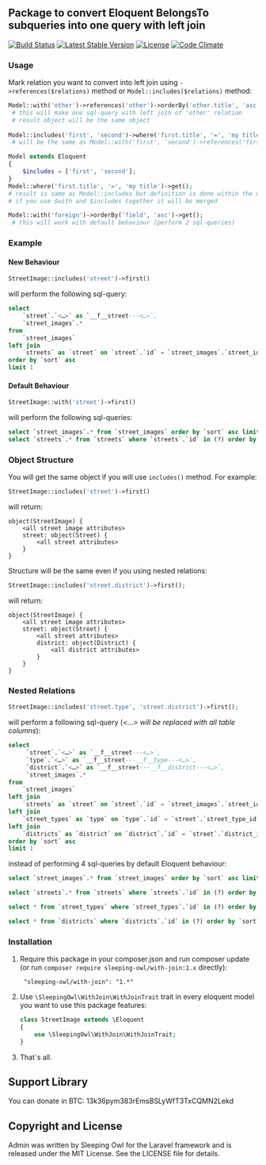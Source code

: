 ## Package to convert Eloquent BelongsTo subqueries into one query with left join

[![Build Status](https://travis-ci.org/sleeping-owl/with-join.svg?branch=master)](https://travis-ci.org/sleeping-owl/with-join)
[![Latest Stable Version](https://poser.pugx.org/sleeping-owl/with-join/v/stable.svg)](https://packagist.org/packages/sleeping-owl/with-join)
[![License](https://poser.pugx.org/sleeping-owl/with-join/license.svg)](https://packagist.org/packages/sleeping-owl/with-join)
[![Code Climate](https://codeclimate.com/github/sleeping-owl/with-join/badges/gpa.svg)](https://codeclimate.com/github/sleeping-owl/with-join)

### Usage

Mark relation you want to convert into left join using `->references($relations)` method or `Model::includes($relations)` method:

```php
Model::with('other')->references('other')->orderBy('other.title', 'asc')->get();
 # this will make one sql-query with left join of 'other' relation
 # result object will be the same object
 
Model::includes('first', 'second')->where('first.title', '=', 'my title')->get();
 # will be the same as Model::with('first', 'second')->references('first', 'second')->…

Model extends Eloquent
{
	$includes = ['first', 'second'];
}
Model::where('first.title', '=', 'my title')->get();
# result is same as Model::includes but definition is done within the model
# if you use $with and $includes together it will be merged

Model::with('foreign')->orderBy('field', 'asc')->get();
 # this will work with default behaviour (perform 2 sql-queries)
```

### Example

#### New Behaviour

```php
StreetImage::includes('street')->first()
```

will perform the following sql-query:

```sql
select 
	`street`.`<…>` as `__f__street---<…>`, 
	`street_images`.* 
from 
	`street_images` 
left join 
	`streets` as `street` on `street`.`id` = `street_images`.`street_id` 
order by `sort` asc 
limit 1
```

#### Default Behaviour

```php
StreetImage::with('street')->first()
```

will perform the following sql-queries:

```sql
select `street_images`.* from `street_images` order by `sort` asc limit 1
select `streets`.* from `streets` where `streets`.`id` in (?) order by `title` asc
```

### Object Structure

You will get the same object if you will use `includes()` method. For example:

```php
StreetImage::includes('street')->first()
```

will return:

```
object(StreetImage) {
	<all street image attributes>
	street: object(Street) {
		<all street attributes>
	}
}
```

Structure will be the same even if you using nested relations:

```php
StreetImage::includes('street.district')->first();
```

will return:

```
object(StreetImage) {
	<all street image attributes>
	street: object(Street) {
		<all street attributes>
		district: object(District) {
			<all district attributes>
		}
	}
}
```

### Nested Relations

```php
StreetImage::includes('street.type', 'street.district')->first();
```

will perform a following sql-query (*<…> will be replaced with all table columns*):

```sql
select 
	 `street`.`<…>` as `__f__street---<…>`,
	 `type`.`<…>` as `__f__street---__f__type---<…>`,
	 `district`.`<…>` as `__f__street---__f__district---<…>`,
	 `street_images`.* 
from 
	`street_images` 
left join 
	`streets` as `street` on `street`.`id` = `street_images`.`street_id` 
left join 
	`street_types` as `type` on `type`.`id` = `street`.`street_type_id` 
left join 
	`districts` as `district` on `district`.`id` = `street`.`district_id` 
order by `sort` asc 
limit 1
```
instead of performing 4 sql-queries by default Eloquent behaviour:

```sql
select `street_images`.* from `street_images` order by `sort` asc limit 1

select `streets`.* from `streets` where `streets`.`id` in (?) order by `title` asc

select * from `street_types` where `street_types`.`id` in (?) order by `title` asc

select * from `districts` where `districts`.`id` in (?) order by `sort` asc
```

### Installation

1. Require this package in your composer.json and run composer update (or run `composer require sleeping-owl/with-join:1.x` directly):

		"sleeping-owl/with-join": "1.*"

2. Use `\SleepingOwl\WithJoin\WithJoinTrait` trait in every eloquent model you want to use this package features:

	```php
	class StreetImage extends \Eloquent
	{
		use \SleepingOwl\WithJoin\WithJoinTrait;
	}
	```
	
3. That`s all.

## Support Library

You can donate in BTC: 13k36pym383rEmsBSLyWfT3TxCQMN2Lekd

## Copyright and License

Admin was written by Sleeping Owl for the Laravel framework and is released under the MIT License. See the LICENSE file for details.
